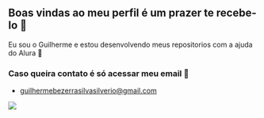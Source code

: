 ## Boas vindas ao meu perfil é um prazer te recebe-lo 👀

Eu sou o Guilherme e estou desenvolvendo meus repositorios com a ajuda do Alura 💙

### Caso queira contato é só acessar meu email 📧

- guilhermebezerrasilvasilverio@gmail.com

![](https://tenor.com/pt-BR/view/excited-spin-yayy-cat-peachcat-gif-20509463)
